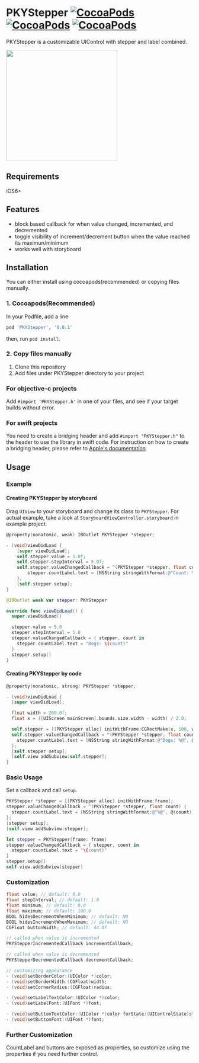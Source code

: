 # PKYStepper [![CocoaPods](https://img.shields.io/cocoapods/v/PKYStepper.svg?style=flat)](http://cocoapods.org/?q=name%3APKYStepper) [![CocoaPods](https://img.shields.io/cocoapods/p/PKYStepper.svg?style=flat)](https://github.com/parakeety/PKYStepper) [![CocoaPods](https://img.shields.io/cocoapods/l/PKYStepper.svg?style=flat)](https://github.com/parakeety/PKYStepper/blob/master/LICENSE)

PKYStepper is a customizable UIControl with stepper and label combined.

<img src="screenshot.png" width="300px;" />

## Requirements
iOS6+


## Features
- block based callback for when value changed, incremented, and decremented
- toggle visibility of increment/decrement button when the value reached its maximun/minimum
- works well with storyboard


## Installation
You can either install using cocoapods(recommended) or copying files manually.

### 1. Cocoapods(Recommended)
In your Podfile, add a line
```ruby
pod 'PKYStepper', '0.0.1'
```
then, run `pod install`.


### 2. Copy files manually

1. Clone this repository
2. Add files under PKYStepper directory to your project


### For objective-c projects
Add `#import 'PKYStepper.h'` in one of your files, and see if your target builds without error.


### For swift projects
You need to create a bridging header and add `#import "PKYStepper.h"` to the header to use the library in swift code.
For instruction on how to create a bridging header, please refer to [Apple's documentation](https://developer.apple.com/library/ios/documentation/swift/conceptual/buildingcocoaapps/MixandMatch.html).


## Usage
### Example
#### Creating PKYStepper by storyboard
Drag `UIView` to your storyboard and change its class to `PKYStepper`. For actual example, take a look at `StoryboardViewController.storyboard` in example project.

```objective-c
@property(nonatomic, weak) IBOutlet PKYStepper *stepper;

- (void)viewDidLoad {
    [super viewDidLoad];
    self.stepper.value = 5.0f;
    self.stepper.stepInterval = 5.0f;
    self.stepper.valueChangedCallback = ^(PKYStepper *stepper, float count) {
        stepper.countLabel.text = [NSString stringWithFormat:@"Count: %@", @(count)];
    };
    [self.stepper setup];
}
```

```swift
@IBOutlet weak var stepper: PKYStepper

override func viewDidLoad() {
  super.viewDidLoad()

  stepper.value = 5.0
  stepper.stepInterval = 5.0
  stepper.valueChangedCallback = { stepper, count in
    stepper.countLabel.text = "Dogs: \(count)"
  }
  stepper.setup()
}
```

#### Creating PKYStepper by code
```objective-c
@property(nonatomic, strong) PKYStepper *stepper;

- (void)viewDidLoad {
  [super viewDidLoad];

  float width = 260.0f;
  float x = ([UIScreen mainScreen].bounds.size.width - width) / 2.0;

  self.stepper = [[PKYStepper alloc] initWithFrame:CGRectMake(x, 100, width, 44)];
  self.stepper.valueChangedCallback = ^(PKYStepper *stepper, float count) {
    stepper.countLabel.text = [NSString stringWithFormat:@"Dogs: %@", @(count)];
  };
  [self.stepper setup];
  [self.view addSubview:self.stepper];
}
```

### Basic Usage
Set a callback and call `setup`.
```objective-c
PKYStepper *stepper = [[PKYStepper alloc] initWithFrame:frame];
stepper.valueChangedCallback = ^(PKYStepper *stepper, float count) {
  stepper.countLabel.text = [NSString stringWithFormat:@"%@", @(count)];
};
[stepper setup];
[self.view addSubview:stepper];
```

```swift
let stepper = PKYStepper(frame: frame)
stepper.valueChangedCallback = { stepper, count in
  stepper.countLabel.text = "\(count)"
}
stepper.setup()
self.view.addSubview(stepper)
```


### Customization
```objective-c
float value; // default: 0.0
float stepInterval; // default: 1.0
float minimum; // default: 0.0
float maximum; // default: 100.0
BOOL hidesDecrementWhenMinimum; // default: NO
BOOL hidesIncrementWhenMaximum; // default: NO
CGFloat buttonWidth; // default: 44.0f

// called when value is incremented
PKYStepperIncrementedCallback incrementCallback;

// called when value is decremented
PKYStepperDecrementedCallback decrementCallback;

// customizing appearance
- (void)setBorderColor:(UIColor *)color;
- (void)setBorderWidth:(CGFloat)width;
- (void)setCornerRadius:(CGFloat)radius;

- (void)setLabelTextColor:(UIColor *)color;
- (void)setLabelFont:(UIFont *)font;

- (void)setButtonTextColor:(UIColor *)color forState:(UIControlState)state;
- (void)setButtonFont:(UIFont *)font;
```


### Further Customization
CountLabel and buttons are exposed as properties, so customize using the properties if you need further control.

